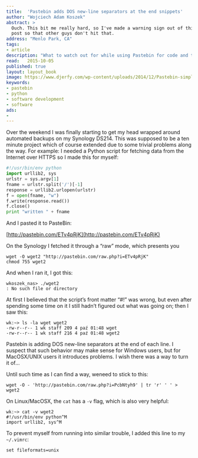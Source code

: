 ```yaml
---
title:	'Pastebin adds DOS new-line separators at the end snippets'
author: "Wojciech Adam Koszek"
abstract: >
  Ouch. This bit me really hard, so I've made a warning sign out of this
  post so that other guys don't hit that.
address: "Menlo Park, CA"
tags:
- article
description: "What to watch out for while using Pastebin for code and text snippets."
read:	2015-10-05
published: true
layout:	layout_book
image: https://www.djerfy.com/wp-content/uploads/2014/12/Pastebin-simple.png
keywords:
- pastebin
- python
- software development
- software
ads:
- 
---
```


Over the weekend I was finally starting to get my head wrapped around
automated backups on my Synology DS214. This was supposed to be a ten
minute project which of course extended due to some trivial problems
along the way. For example: I needed a Python script for fetching data
from the Internet over HTTPS so I made this for myself:

~~~python
#!/usr/bin/env python
import urllib2, sys
urlstr = sys.argv[1]
fname = urlstr.split('/')[-1]
response = urllib2.urlopen(urlstr)
f = open(fname, "w")
f.write(response.read())
f.close()
print "written " + fname
~~~

And I pasted it to PasteBin:

[http://pastebin.com/ETv4pRjK](http://pastebin.com/ETv4pRjK)

On the Synology I fetched it through a “raw” mode, which presents you

~~~shell
wget -O wget2 "http://pastebin.com/raw.php?i=ETv4pRjK"
chmod 755 wget2
~~~

And when I ran it, I got this:

~~~shell
wkoszek_nas> ./wget2
: No such file or directory
~~~

At first I believed that the script’s front matter “#!” was wrong, but
even after spending some time on it I still hadn’t figured out what was
going on; then I saw this:

~~~shell
wk:~> ls -la wget wget2
-rw-r--r-- 1 wk staff 209 4 paź 01:48 wget
-rw-r--r-- 1 wk staff 216 4 paź 01:48 wget2
~~~

Pastebin is adding DOS new-line separators at the end of each line. I
suspect that such behavior may make sense for Windows users, but for
MacOSX/UNIX users it introduces problems. I wish there was a way to turn
it of...

Until such time as I can find a way, weneed to stick to this:

~~~
wget -O - 'http://pastebin.com/raw.php?i=PcbNtyh9' | tr 'r' ' ' > wget2
~~~

On Linux/MacOSX, the `cat` has a `-v` flag, which is also very
helpful:

~~~shell
wk:~> cat -v wget2
#!/usr/bin/env python^M
import urllib2, sys^M
~~~

To prevent myself from running into similar trouble, I added this line
to my `~/.vimrc`:

~~~vimrc
set fileformats=unix
~~~
